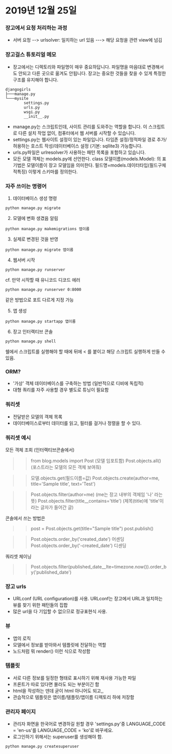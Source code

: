 ﻿# 2019년 12월 25일

### 장고에서 요청 처리하는 과정
- 서버 요청 --> urlsolver: 일치하는 url 있음 ---> 해당 요청을 관련 view에 넘김


### 장고걸스 튜토리얼 메모
- 장고에서는 디렉토리와 파일명이 매우 중요하답니다. 파일명을 마음대로 변경해서도 안되고 다른 곳으로 옮겨도 안됩니다. 장고는 중요한 것들을 찾을 수 있게 특정한 구조를 유지해야 합니다.
```
djangogirls
├───manage.py
└───mysite
        settings.py
        urls.py
        wsgi.py
        __init__.py
```
- manage.py는 스크립트인데, 사이트 관리를 도와주는 역할을 합니다. 이 스크립트로 다른 설치 작업 없이, 컴퓨터에서 웹 서버를 시작할 수 있습니다.
- settings.py는 웹사이트 설정이 있는 파일입니다. 타임존 설정/정적파일 경로 추가/허용하는 호스트 작성/데이터베이스 설정 (기본: sqllite3) 가능합니다.
- urls.py파일은 urlresolver가 사용하는 패턴 목록을 포함하고 있습니다.
- 모든 모델 객체는 models.py에 선언한다. class 모델이름(models.Model): 의 표기법은 모델이름이 장고 모델임을 의미한다. 필드명=models.데이터타입(필드구체적특징) 이렇게 스키마를 정의한다. 


### 자주 쓰이는 명령어
1. 데이터베이스 생성 명령
```
python manage.py migrate
```

2. 모델에 변화 생겼음 알림
```
python manage.py makemigrations 앱이름
```

3. 실제로 변경된 것을 반영
```
python manage.py migrate 앱이름
```

4. 웹서버 시작
```
python manage.py runserver
```
cf. 만약 시작할 때 유니코드 디코드 에러 
```
python manage.py runserver 0:8000
```
같은 방법으로 포트 다르게 지정 가능

5. 앱 생성 
```
python manage.py startapp 앱이름
```

6. 장고 인터랙티브 콘솔
```
python manage.py shell
```
쉘에서 스크립트를 실행해야 할 때에 뒤에 < 를 붙이고 해당 스크립트 실행하게 만들 수 있음.


### ORM?
- '가상' 객체 데이터베이스를 구축하는 방법 (일반적으로 디비에 독립적)
- 대형 쿼리를 자주 사용할 경우 별도로 튜닝이 필요함


### 쿼리셋
- 전달받은 모델의 객체 목록
- 데이터베이스로부터 데이터를 읽고, 필터를 걸거나 정렬을 할 수 있다.


### 쿼리셋 예시
모든 객체 조회 (인터랙티브콘솔에서)
>> from blog.models import Post		(모델 임포트함)
>> Post.objects.all()			(포스트라는 모델의 모든 객체 보여줘)

>> 모델.objects.get(필드이름=값)
>> Post.objects.create(author=me, title='Sample title', text='Test')

>> Post.objects.filter(author=me)		(me는 장고 내부의 객체임 '나' 라는 뜻)
>> Post.objects.filter(title__contains='title')	(제목(title)에 'title'이라는 글자가 들어간 글)

콘솔에서 쓰는 방법은
>> post = Post.objects.get(title="Sample title")
>> post.publish()

>> Post.objects.order_by('created_date')	어센딩
>> Post.objects.order_by('-created_date')	디센딩

쿼리셋 체이닝
>> Post.objects.filter(published_date__lte=timezone.now()).order_by('published_date')


### 장고 urls
- URLconf (URL configuration)를 사용. URLconf는 장고에서 URL과 일치하는 뷰를 찾기 위한 패턴들의 집합
- 많은 url을 다 기입할 수 없으므로 정규표현식 사용.


### 뷰
- 앱의 로직
- 모델에서 정보를 받아와서 템플릿에 전달하는 역할
- 노드처럼 뭐 render() 이런 식으로 작성함


### 템플릿
- 서로 다른 정보를 일정한 형태로 표시하기 위해 재사용 가능한 파일
- 프론트가 따로 있다면 몰라도 되는 부분이긴 함
- html을 작성하는 덴데 굳이 html 아니어도 되고,,
- 관습적으로 템플릿은 앱이름/템플릿/앱이름 디렉토리 하에 저장함


### 관리자 페이지
- 관리자 화면을 한국어로 변경하길 원할 경우 'settings.py'중 LANGUAGE_CODE = 'en-us'를 LANGUAGE_CODE = 'ko'로 바꾸세요.
- 로그인하기 위해서는 superuser를 생성해야 함.
```
python manage.py createsuperuser
```